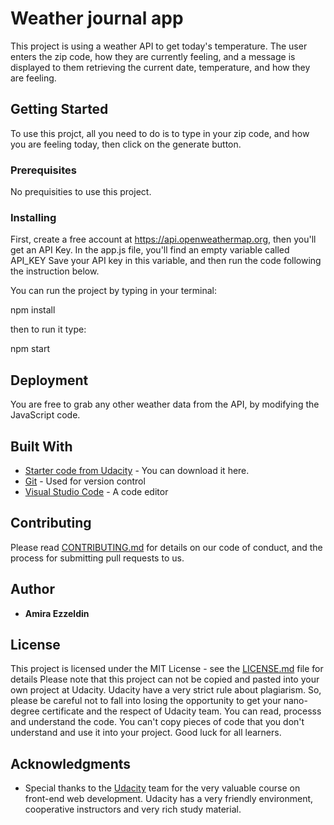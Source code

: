 # Weather journal app

This project is using a weather API to get today's temperature. The user enters the zip code, how they are currently feeling, and a message is displayed to them retrieving the current date, temperature, and how they are feeling.

## Getting Started

To use this projct, all you need to do is to type in your zip code, and how you are feeling today, then click on the generate button.

### Prerequisites

No prequisities to use this project.


### Installing

First, create a free account at https://api.openweathermap.org,
then you'll get an API Key.
In the app.js file, you'll find an empty variable called API_KEY
Save your API key in this variable, and then run the code following the instruction below.

You can run the project by typing in your terminal:

npm install

then to run it type:

npm start

## Deployment

You are free to grab any other weather data from the API, by modifying the JavaScript code.

## Built With

* [Starter code from Udacity](https://github.com/udacity/fend/tree/refresh-2019/projects/weather-journal-app) - You can download it here.
* [Git](https://git-scm.com/) - Used for version control
* [Visual Studio Code](https://code.visualstudio.com/) - A code editor

## Contributing

Please read [CONTRIBUTING.md](CONTRIBUTING.md) for details on our code of conduct, and the process for submitting pull requests to us.
## Author

* **Amira Ezzeldin** 

## License

This project is licensed under the MIT License - see the [LICENSE.md](LICENSE.md) file for details
Please note that this project can not be copied and pasted into your own project at Udacity. 
Udacity have a very strict rule about plagiarism. So, please be careful not to fall into losing the opportunity to get your nano-degree certificate and the respect of Udacity team.
You can read, processs and understand the code. You can't copy pieces of code that you don't understand and use it into your project. Good luck for all learners.

## Acknowledgments

* Special thanks to the [Udacity](https://www.udacity.com/) team for the very valuable course on front-end web development. Udacity has a very friendly environment, cooperative instructors and very rich study material.
